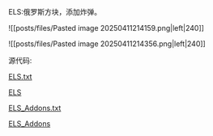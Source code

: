 ELS:俄罗斯方块，添加炸弹。


![[posts/files/Pasted image 20250411214159.png|left|240]]

![[posts/files/Pasted image 20250411214356.png|left|240]]

源代码:

<a href="/code/ELS.txt" download>ELS.txt</a>

[ELS](/code/ELS.txt)

<a href="/code/ELS.txt" download>ELS_Addons.txt</a>

[ELS_Addons](/code/ELS_Addons.txt)
